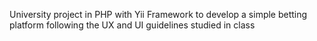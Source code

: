 University project in PHP with Yii Framework to develop a simple betting platform following the UX and UI guidelines studied in class
